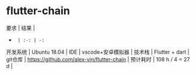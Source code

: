 # flutter-chain

要求            | 结果 |
-      | :-: | -:
开发系统    | Ubuntu 18.04 |
IDE	        | vscode+安卓模拟器 |
技术栈      | Flutter + dart |
git仓库	 | https://github.com/alex-vin/flutter-chain |
预计耗时  | 108 h / 4 = 27 d |
